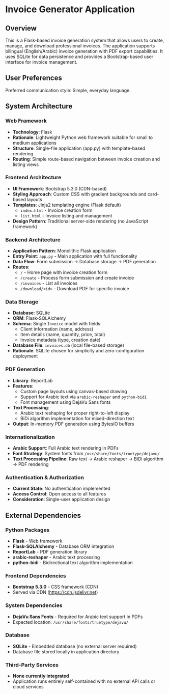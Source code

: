 # Invoice Generator Application

## Overview

This is a Flask-based invoice generation system that allows users to create, manage, and download professional invoices. The application supports bilingual (English/Arabic) invoice generation with PDF export capabilities. It uses SQLite for data persistence and provides a Bootstrap-based user interface for invoice management.

## User Preferences

Preferred communication style: Simple, everyday language.

## System Architecture

### Web Framework
- **Technology**: Flask
- **Rationale**: Lightweight Python web framework suitable for small to medium applications
- **Structure**: Single-file application (app.py) with template-based rendering
- **Routing**: Simple route-based navigation between invoice creation and listing views

### Frontend Architecture
- **UI Framework**: Bootstrap 5.3.0 (CDN-based)
- **Styling Approach**: Custom CSS with gradient backgrounds and card-based layouts
- **Templates**: Jinja2 templating engine (Flask default)
  - `index.html` - Invoice creation form
  - `list.html` - Invoice listing and management
- **Design Pattern**: Traditional server-side rendering (no JavaScript framework)

### Backend Architecture
- **Application Pattern**: Monolithic Flask application
- **Entry Point**: `app.py` - Main application with full functionality
- **Data Flow**: Form submission → Database storage → PDF generation
- **Routes**:
  - `/` - Home page with invoice creation form
  - `/create` - Process form submission and create invoice
  - `/invoices` - List all invoices
  - `/download/<id>` - Download PDF for specific invoice

### Data Storage
- **Database**: SQLite
- **ORM**: Flask-SQLAlchemy
- **Schema**: Single `Invoice` model with fields:
  - Client information (name, address)
  - Item details (name, quantity, price, total)
  - Invoice metadata (type, creation date)
- **Database File**: `invoices.db` (local file-based storage)
- **Rationale**: SQLite chosen for simplicity and zero-configuration deployment

### PDF Generation
- **Library**: ReportLab
- **Features**: 
  - Custom page layouts using canvas-based drawing
  - Support for Arabic text via `arabic-reshaper` and `python-bidi`
  - Font management using DejaVu Sans fonts
- **Text Processing**: 
  - Arabic text reshaping for proper right-to-left display
  - BiDi algorithm implementation for mixed-direction text
- **Output**: In-memory PDF generation using BytesIO buffers

### Internationalization
- **Arabic Support**: Full Arabic text rendering in PDFs
- **Font Strategy**: System fonts from `/usr/share/fonts/truetype/dejavu/`
- **Text Processing Pipeline**: Raw text → Arabic reshaper → BiDi algorithm → PDF rendering

### Authentication & Authorization
- **Current State**: No authentication implemented
- **Access Control**: Open access to all features
- **Consideration**: Single-user application design

## External Dependencies

### Python Packages
- **Flask** - Web framework
- **Flask-SQLAlchemy** - Database ORM integration
- **ReportLab** - PDF generation library
- **arabic-reshaper** - Arabic text processing
- **python-bidi** - Bidirectional text algorithm implementation

### Frontend Dependencies
- **Bootstrap 5.3.0** - CSS framework (CDN)
- Served via CDN (https://cdn.jsdelivr.net)

### System Dependencies
- **DejaVu Sans Fonts** - Required for Arabic text support in PDFs
- Expected location: `/usr/share/fonts/truetype/dejavu/`

### Database
- **SQLite** - Embedded database (no external server required)
- Database file stored locally in application directory

### Third-Party Services
- **None currently integrated**
- Application runs entirely self-contained with no external API calls or cloud services